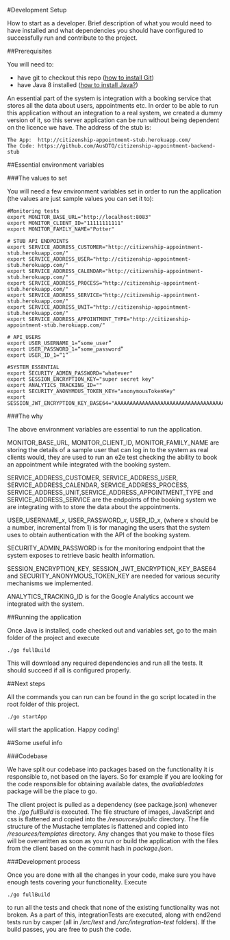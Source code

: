 #Development Setup

How to start as a developer. Brief description of what you would need to have installed and what dependencies you should have configured to successfully run and contribute to the project.

##Prerequisites

You will need to:

* have git to checkout this repo ([how to install Git](https://git-scm.com/book/en/v2/Getting-Started-Installing-Git))
* have Java 8 installed ([how to install Java?](https://java.com/en/download/help/download_options.xml))

An essential part of the system is integration with a booking service that stores all the data about users, appointments etc. In order to be able to run this application without an integration to a real system, we created a dummy version of it, so this server application can be run without being dependent on the licence we have. The address of the stub is:
        
    The App:  http://citizenship-appointment-stub.herokuapp.com/
    The Code: https://github.com/AusDTO/citizenship-appointment-backend-stub
    
##Essential environment variables

###The values to set

You will need a few environment variables set in order to run the application (the values are just sample values you can set it to):

    #Monitoring tests
    export MONITOR_BASE_URL="http://localhost:8083"
    export MONITOR_CLIENT_ID="11111111111" 
    export MONITOR_FAMILY_NAME="Potter"
    
    # STUB API ENDPOINTS
    export SERVICE_ADDRESS_CUSTOMER="http://citizenship-appointment-stub.herokuapp.com/"
    export SERVICE_ADDRESS_USER="http://citizenship-appointment-stub.herokuapp.com/"
    export SERVICE_ADDRESS_CALENDAR="http://citizenship-appointment-stub.herokuapp.com/"
    export SERVICE_ADDRESS_PROCESS="http://citizenship-appointment-stub.herokuapp.com/"
    export SERVICE_ADDRESS_SERVICE="http://citizenship-appointment-stub.herokuapp.com/"
    export SERVICE_ADDRESS_UNIT="http://citizenship-appointment-stub.herokuapp.com/"
    export SERVICE_ADDRESS_APPOINTMENT_TYPE="http://citizenship-appointment-stub.herokuapp.com/"
    
    # API_USERS
    export USER_USERNAME_1=“some_user”
    export USER_PASSWORD_1=“some_password”
    export USER_ID_1=“1”
    
    #SYSTEM_ESSENTIAL
    export SECURITY_ADMIN_PASSWORD="whatever"
    export SESSION_ENCRYPTION_KEY="super secret key"
    export ANALYTICS_TRACKING_ID=""
    export SECURITY_ANONYMOUS_TOKEN_KEY="anonymousTokenKey"
    export SESSION_JWT_ENCRYPTION_KEY_BASE64="AAAAAAAAAAAAAAAAAAAAAAAAAAAAAAAAAAAAAAAAAAA="
    
###The why
    
The above environment variables are essential to run the application. 

MONITOR_BASE_URL, MONITOR_CLIENT_ID, MONITOR_FAMILY_NAME are storing the details of a sample user that can log in to the system as real clients would, they are used to run an e2e test checking the ability to book an appointment while integrated with the booking system.

SERVICE_ADDRESS_CUSTOMER, SERVICE_ADDRESS_USER, SERVICE_ADDRESS_CALENDAR, SERVICE_ADDRESS_PROCESS, SERVICE_ADDRESS_UNIT,SERVICE_ADDRESS_APPOINTMENT_TYPE and SERVICE_ADDRESS_SERVICE are the endpoints of the booking system we are integrating with to store the data about the appointments. 
    
USER_USERNAME_*x*, USER_PASSWORD_*x*, USER_ID_*x*, (where x should be a number, incremental from 1) is for managing the users that the system uses to obtain authentication with the API of the booking system.

SECURITY_ADMIN_PASSWORD is for the monitoring endpoint that the system exposes to retrieve basic health information.

SESSION_ENCRYPTION_KEY, SESSION_JWT_ENCRYPTION_KEY_BASE64 and SECURITY_ANONYMOUS_TOKEN_KEY are needed for various security mechanisms we implemented.

ANALYTICS_TRACKING_ID is for the Google Analytics account we integrated with the system.


##Running the application

Once Java is installed, code checked out and variables set, go to the main folder of the project and execute

    ./go fullBuild

This will download any required dependencies and run all the tests. It should succeed if all is configured properly.

##Next steps

All the commands you can run can be found in the go script located in the root folder of this project. 

    ./go startApp

will start the application. Happy coding!

##Some useful info

###Codebase

We have split our codebase into packages based on the functionality it is responsible to, not based on the layers. So for example if you are looking for the code responsible for obtaining available dates, the *availabledates* package will be the place to go.

The client project is pulled as a dependency (see package.json) whenever the *./go fullBuild* is executed. The file structure of images, JavaScript and css is flattened and copied into the */resources/public* directory. The file structure of the Mustache templates is flattened and copied into */resources/templates* directory. Any changes that you make to those files will be overwritten as soon as you run or build the application with the files from the client based on the commit hash in *package.json*.

###Development process

Once you are done with all the changes in your code, make sure you have enough tests covering your functionality. Execute 

    ./go fullBuild
    
to run all the tests and check that none of the existing functionality was not broken. As a part of this, integrationTests are executed, along with end2end tests run by casper (all in */src/test* and */src/integration-test* folders). If the build passes, you are free to push the code.

